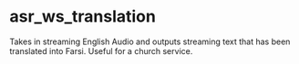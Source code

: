 # asr_ws_translation
Takes in streaming English Audio and outputs streaming text that has been translated into Farsi.  Useful for a church service.

